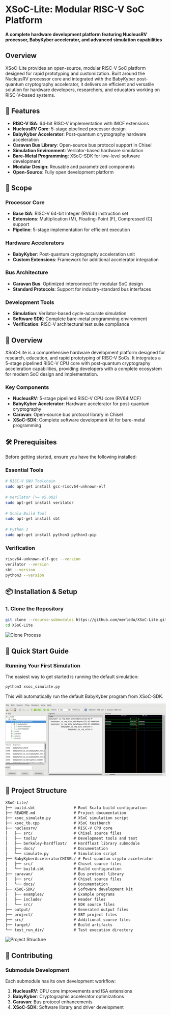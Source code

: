 # XSoC-Lite: Modular RISC-V SoC Platform

**A complete hardware development platform featuring NucleusRV processor, BabyKyber accelerator, and advanced simulation capabilities**

## Overview
XSoC-Lite provides an open-source, modular RISC-V SoC platform designed for rapid prototyping and customization. Built around the NucleusRV processor core and integrated with the BabyKyber post-quantum cryptography accelerator, it delivers an efficient and versatile solution for hardware developers, researchers, and educators working on RISC-V-based systems.


## 🚀 Features

- **RISC-V ISA**: 64-bit RISC-V implementation with IMCF extensions
- **NucleusRV Core**: 5-stage pipelined processor design
- **BabyKyber Accelerator**: Post-quantum cryptography hardware acceleration
- **Caravan Bus Library**: Open-source bus protocol support in Chisel
- **Simulation Environment**: Verilator-based hardware simulation
- **Bare-Metal Programming**: XSoC-SDK for low-level software development
- **Modular Design**: Reusable and parametrized components
- **Open-Source**: Fully open development platform

## 🎯 Scope

### Processor Core
- **Base ISA**: RISC-V 64-bit Integer (RV64I) instruction set
- **Extensions**: Multiplication (M), Floating-Point (F), Compressed (C) support
- **Pipeline**: 5-stage implementation for efficient execution

### Hardware Accelerators
- **BabyKyber**: Post-quantum cryptography acceleration unit
- **Custom Extensions**: Framework for additional accelerator integration

### Bus Architecture
- **Caravan Bus**: Optimized interconnect for modular SoC design
- **Standard Protocols**: Support for industry-standard bus interfaces

### Development Tools
- **Simulation**: Verilator-based cycle-accurate simulation
- **Software SDK**: Complete bare-metal programming environment
- **Verification**: RISC-V architectural test suite compliance

## 🚀 Overview

XSoC-Lite is a comprehensive hardware development platform designed for research, education, and rapid prototyping of RISC-V SoCs. It integrates a 5-stage pipelined RISC-V CPU core with post-quantum cryptography acceleration capabilities, providing developers with a complete ecosystem for modern SoC design and implementation.

### Key Components

- **NucleusRV**: 5-stage pipelined RISC-V CPU core (RV64IMCF)
- **BabyKyber Accelerator**: Hardware accelerator for post-quantum cryptography
- **Caravan**: Open-source bus protocol library in Chisel
- **XSoC-SDK**: Complete software development kit for bare-metal programming

## 🛠️ Prerequisites

Before getting started, ensure you have the following installed:

### Essential Tools
```bash
# RISC-V GNU Toolchain
sudo apt-get install gcc-riscv64-unknown-elf

# Verilator (>= v5.002)
sudo apt-get install verilator

# Scala Build Tool
sudo apt-get install sbt

# Python 3
sudo apt-get install python3 python3-pip
```

### Verification
```bash
riscv64-unknown-elf-gcc --version
verilator --version
sbt --version
python3 --version
```

## 📦 Installation & Setup

### 1. Clone the Repository
```bash
git clone --recurse-submodules https://github.com/merledu/XSoC-Lite.git
cd XSoC-Lite
```

![Clone Process](images/git_clone.png)


## 🎯 Quick Start Guide

### Running Your First Simulation

The easiest way to get started is running the default simulation:

```bash
python3 xsoc_simulate.py
```

This will automatically run the default BabyKyber program from XSoC-SDK.

![Simulation Output](simulation.jpeg)



## 📁 Project Structure

```
XSoC-Lite/
├── build.sbt                 # Root Scala build configuration
├── README.md                 # Project documentation
├── xsoc_simulate.py          # XSoC simulation script
├── xsoc_tb.cpp               # XSoC testbench
├── nucleusrv/                # RISC-V CPU core
│   ├── src/                  # Chisel source files
│   ├── tools/                # Development tools and test 
│   ├── berkeley-hardfloat/   # Hardfloat library submodule
│   ├── docs/                 # Documentation
│   └── simulate.py           # Simulation script
├── BabyKyberAcceleratorCHISEL/ # Post-quantum crypto accelerator
│   ├── src/                  # Chisel source files
│   └── build.sbt             # Build configuration
├── caravan/                  # Bus protocol library
│   ├── src/                  # Chisel source files
│   └── docs/                 # Documentation
├── XSoC-SDK/                 # Software development kit
│   ├── examples/             # Example programs
│   ├── include/              # Header files
│   └── src/                  # SDK source files
├── output/                   # Generated output files
├── project/                  # SBT project files
├── src/                      # Additional source files
├── target/                   # Build artifacts
└── test_run_dir/             # Test execution directory
```

![Project Structure](images/project_structure.png)

## 🤝 Contributing

### Submodule Development

Each submodule has its own development workflow:

1. **NucleusRV**: CPU core improvements and ISA extensions
2. **BabyKyber**: Cryptographic accelerator optimizations  
3. **Caravan**: Bus protocol enhancements
4. **XSoC-SDK**: Software library and driver development
